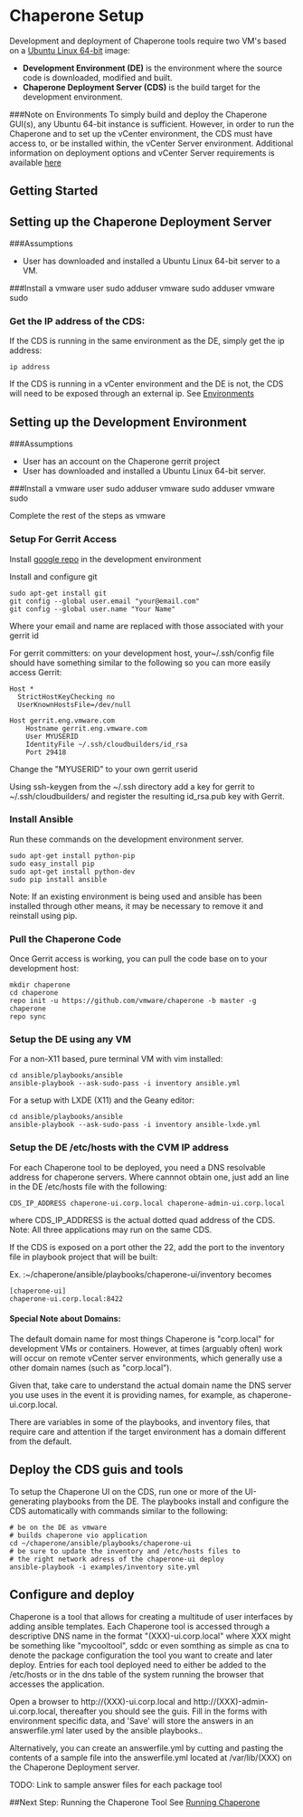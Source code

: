 Chaperone Setup
===============
Development and deployment of Chaperone tools require two VM's based on a
[Ubuntu Linux 64-bit](http://www.ubuntu.com/download/server) image:


- **Development Environment (DE)** is the environment where the source code is downloaded, modified and built.
- **Chaperone Deployment Server (CDS)** is the build target for the development environment.

###Note on Environments
To simply build and deploy the Chaperone GUI(s), any Ubuntu 64-bit
instance is sufficient. However, in order to run the Chaperone and to set
up the vCenter environment, the CDS must have access to, or be installed
within, the vCenter Server environment. Additional information on
deployment options and vCenter Server requirements is available [here](env.md)


Getting Started
---------------

## Setting up the Chaperone Deployment Server

###Assumptions
- User has downloaded and installed a Ubuntu Linux 64-bit server to a VM.

###Install a vmware user
    sudo adduser vmware
    sudo adduser vmware sudo

### Get the IP address of the CDS:

If the CDS is running in the same environment as the DE, simply get the
ip address:


    ip address

If the CDS is running in a vCenter environment and the DE is not, the
CDS will need to be exposed through an external ip. See [Environments](env.md)


## Setting up the Development Environment

###Assumptions
- User has an account on the Chaperone gerrit project
- User has downloaded and installed a Ubuntu Linux 64-bit server.

###Install a vmware user
    sudo adduser vmware
    sudo adduser vmware sudo

Complete the rest of the steps as vmware

### Setup For Gerrit Access

Install [google repo](https://source.android.com/source/downloading.html) in the development environment

Install and configure git

    sudo apt-get install git
    git config --global user.email "your@email.com"
    git config --global user.name "Your Name"

Where your email and name are replaced with those associated with your gerrit id

For gerrit committers: on your development host, your~/.ssh/config file
should have something similar to the following so you can more easily access Gerrit:


    Host *
      StrictHostKeyChecking no
      UserKnownHostsFile=/dev/null

    Host gerrit.eng.vmware.com
        Hostname gerrit.eng.vmware.com
        User MYUSERID
        IdentityFile ~/.ssh/cloudbuilders/id_rsa
        Port 29418


Change the "MYUSERID" to your own gerrit userid

Using ssh-keygen from the ~/.ssh directory add a key for gerrit to ~/.ssh/cloudbuilders/
and register the resulting id_rsa.pub key with Gerrit.

### Install Ansible
Run these commands on the development environment server.

    sudo apt-get install python-pip
    sudo easy_install pip
    sudo apt-get install python-dev
    sudo pip install ansible

Note: If an existing environment is being used and ansible has been installed
through other means, it may be necessary to remove it and reinstall using pip.

### Pull the Chaperone Code
Once Gerrit access is working, you can pull the code base on to your
development host:


    mkdir chaperone
    cd chaperone
    repo init -u https://github.com/vmware/chaperone -b master -g chaperone
    repo sync

### Setup the DE using any VM

For a non-X11 based, pure terminal VM with vim installed:


    cd ansible/playbooks/ansible
    ansible-playbook --ask-sudo-pass -i inventory ansible.yml


For a setup with LXDE (X11) and the Geany editor:


    cd ansible/playbooks/ansible
    ansible-playbook --ask-sudo-pass -i inventory ansible-lxde.yml


### Setup the DE /etc/hosts with the CVM IP address

For each Chaperone tool to be deployed, you need a DNS resolvable address
for chaperone servers. Where cannnot obtain one, just add an line in the
DE /etc/hosts file with the following:


    CDS_IP_ADDRESS chaperone-ui.corp.local chaperone-admin-ui.corp.local


where CDS_IP_ADDRESS is the actual dotted quad address of the CDS.
Note: All three applications may run on the same CDS.

If the CDS is exposed on a port other the 22, add the port to the inventory file
in playbook project that will be built:


Ex. :~/chaperone/ansible/playbooks/chaperone-ui/inventory becomes


    [chaperone-ui]
    chaperone-ui.corp.local:8422

#### Special Note about Domains:


The default domain name for most things Chaperone is "corp.local" for
development VMs or containers. However, at times (arguably often) work
will occur on remote vCenter server environments, which generally use a
other domain names (such as "corp.local").

Given that, take care to understand the actual domain name the DNS server
you use uses in the event it is providing names, for example, as
chaperone-ui.corp.local.


There are variables in some of the playbooks, and inventory files, that
require care and attention if the target environment has a domain
different from the default.


## Deploy the CDS guis and tools

To setup the Chaperone UI on the CDS, run one or more of the
UI-generating playbooks from the DE. The playbooks install and configure the
CDS automatically with commands similar to the following:


    # be on the DE as vmware
    # builds chaperone vio application
    cd ~/chaperone/ansible/playbooks/chaperone-ui
    # be sure to update the inventory and /etc/hosts files to
    # the right network adress of the chaperone-ui deploy
    ansible-playbook -i examples/inventory site.yml


## Configure and deploy

Chaperone is a tool that allows for creating a multitude of user interfaces
by adding ansible templates. Each Chaperone tool is accessed through a
descriptive DNS name in the format "(XXX)-ui.corp.local" where XXX might be
something like "mycooltool", sddc or even somthing as simple as cna to denote
the package configuration the tool you want to create and later deploy.
Entries for each tool deployed need to either be added to the /etc/hosts or in
the dns table of the system running the browser that accesses the application.

Open a browser to http://(XXX)-ui.corp.local and
http://(XXX)-admin-ui.corp.local, thereafter you should see the guis.
Fill in the forms with environment specific data, and 'Save' will store the
answers in an answerfile.yml later used by the ansible playbooks..

Alternatively, you can create an answerfile.yml by cutting and pasting the
contents of a sample file into the answerfile.yml located at /var/lib/(XXX)
on the Chaperone Deployment server.

TODO: Link to sample answer files for each package tool

##Next Step: Running the Chaperone Tool
See [Running Chaperone](run.md)
